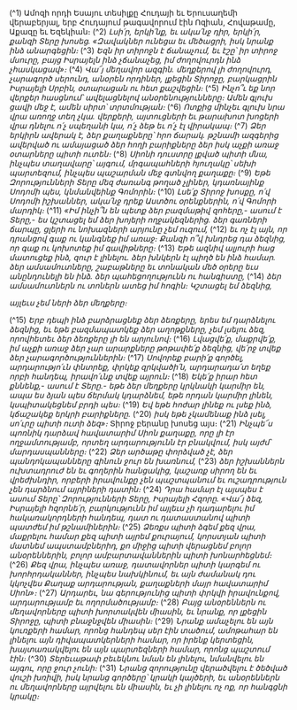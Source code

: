
(^1) Ամոզի որդի Եսայու տեսիլքը Հուդայի եւ Երուսաղեմի վերաբերյալ, երբ Հուդայում թագավորում էին Ոզիան,
Հովաթամը, Աքազը եւ Եզեկիան։
(^2) _Լսի՛ր, երկի՛նք, եւ ակա՛նջ դիր, երկի՛ր,
քանզի Տերը խոսեց.
«Զավակներ ունեցա եւ մեծացրի,
իսկ նրանք ինձ անարգեցին։_
(^3) _Եզն իր տիրոջն է ճանաչում, եւ էշը՝ իր տիրոջ մսուրը,
բայց Իսրայելն ինձ չճանաչեց,
իմ ժողովուրդն ինձ չհասկացավ»։_
(^4) _Վա՜յ մեղավոր ազգին.
մեղքերով լի ժողովուրդ,
չարագործ սերունդ,
անօրեն որդիներ,
լքեցին Տիրոջը,
բարկացրին Իսրայելի Սրբին,
օտարացան ու հետ քաշվեցին։_
(^5) _Ինչո՞ւ եք նոր վերքեր հասցնում՝ ավելացնելով անօրենությունները։
Ամեն գլուխ ցավի մեջ է, ամեն սիրտ՝ տրտմության։_
(^6) _Ոտքից մինչեւ գլուխ նրա վրա առողջ տեղ չկա.
վերքերի, այտուցների եւ թարախոտ խոցերի վրա դնելու ո՛չ սպեղանի կա,
ո՛չ ձեթ եւ ո՛չ էլ վիրակապ։_
(^7) _Ձեր երկիրն ավերակ է, ձեր քաղաքները՝ հրո ճարակ.
թշնամի ազգերից ավերված ու ամայացած ձեր հողի բարիքները
ձեր իսկ աչքի առաջ օտարները պիտի ուտեն։_
(^8) _Սիոնի դուստրը լքված պիտի մնա,
ինչպես տաղավարը՝ այգում, մրգապահների հյուղակը՝ սեխի պարտեզում,
ինչպես պաշարման մեջ գտնվող քաղաքը։_
(^9) _Եթե Զորությունների Տերը մեզ ժառանգ թողած չլիներ,
կդառնայինք Սոդոմի պես, կնմանվեինք Գոմորին։_
(^10) _Լսե՛ք Տիրոջ խոսքը, ո՛վ Սոդոմի իշխաններ,
ակա՛նջ դրեք Աստծու օրենքներին, ո՛վ Գոմորի մարդիկ։_
(^11) _«Իմ ինչի՞ն են պետք ձեր բազմաթիվ զոհերը,- ասում է Տերը,-
ես կշտացել եմ ձեր խոյերի ողջակեզներից.
ձեր գառների ճարպը, ցլերի ու նոխազների արյունը չեմ ուզում,_
(^12) _եւ ոչ էլ այն, որ դրանցով գաք ու կանգնեք իմ առաջ։
Քանզի ո՞վ խնդրեց դա ձեզնից,
որ գաք ու կոխոտեք իմ գավիթները։_
(^13) _Եթե ազնիվ ալյուրի հաց մատուցեք ինձ, զուր է լինելու.
ձեր խնկերն էլ պիղծ են ինձ համար.
ձեր ամսամուտները, շաբաթները եւ տոնական մեծ օրերը եւս անընդունելի են ինձ.
ձեր պահեցողությունն ու հանգիստը,_
(^14) _ձեր ամսամուտներն ու տոներն ատեց իմ հոգին։
Կշտացել եմ ձեզնից,_


_այլեւս չեմ ների ձեր մեղքերը։_

(^15) _Երբ դեպի ինձ բարձրացնեք ձեր ձեռքերը,
երես եմ դարձնելու ձեզնից,
եւ եթե բազմապատկեք ձեր աղոթքները, չեմ լսելու ձեզ,
որովհետեւ ձեր ձեռքերը լի են արյունով։_
(^16) _Լվացվե՛ք, մաքրվե՛ք,
իմ աչքի առաջ ձեր չար արարքները թոթափե՛ք ձեզնից,
վե՛րջ տվեք ձեր չարագործություններին։_
(^17) _Սովորեք բարի՛ք գործել,
արդարությո՛ւն փնտրեք,
փրկեք զրկվածի՛ն,
արդարադա՛տ եղեք որբի հանդեպ,
իրավո՛ւնք տվեք այրուն։_
(^18) _Եկե՛ք իրար հետ քննենք,-
ասում է Տերը.-
եթե ձեր մեղքերը կրկնակի կարմիր են,
ապա ես ձյան պես ճերմակ կդարձնեմ,
եթե որդան կարմիր լինեն, կսպիտակեցնեմ բրդի պես։_
(^19) _Եվ եթե հոժար լինեք ու լսեք ինձ, կճաշակեք երկրի բարիքները._
(^20) _իսկ եթե չկամենաք ինձ լսել,
սո՛ւրը պիտի ուտի ձեզ»։_
Տիրոջ բերանը խոսեց այս։
(^21) _Ինչպե՜ս պոռնիկ դարձավ հավատարիմ Սիոն քաղաքը,
որը լի էր ողջամտությամբ,
որտեղ արդարությունն էր բնակվում,
իսկ այժմ՝ մարդասպանները։_
(^22) _Ձեր արծաթը փորձված չէ,
ձեր պանդոկապանները գինուն ջուր են խառնում,_
(^23) _ձեր իշխաններն ուխտադրուժ են եւ գողերին հանցակից,
կաշառք սիրող են եւ վրեժխնդիր,
որբերի իրավունքը չեն պաշտպանում
եւ ուշադրություն չեն դարձնում այրիների դատին։_
(^24) _Դրա համար էլ այսպես է ասում Տերը՝ Զորությունների Տերը,
Իսրայելի Հզորը.
«Վա՜յ ձեզ, Իսրայելի հզորնե՛ր,
բարկությունն իմ այլեւս չի դադարելու իմ հակառակորդների հանդեպ,
դատ ու դատաստանով պիտի պատժեմ իմ թշնամիներին։_
(^25) _Ձեռքս պիտի ձգեմ քեզ վրա,
մաքրելու համար քեզ պիտի այրեմ քուրայում,
կորստյան պիտի մատնեմ ապստամբներիդ,
քո միջից պիտի վերացնեմ բոլոր անօրեններին,
բոլոր ամբարտավաններին պիտի խոնարհեցնեմ։_
(^26) _Քեզ վրա, ինչպես առաջ,
դատավորներ պիտի կարգեմ ու խորհրդականներ, ինչպես նախկինում,
եւ այն ժամանակ դու կկոչվես Քաղաք արդարության,
քաղաքների մայր հավատարիմ Սիոն»։_
(^27) _Արդարեւ, նա գերությունից պիտի փրկվի իրավունքով,
արդարությամբ եւ ողորմածությամբ։_
(^28) _Բայց անօրեններն ու մեղավորները պիտի խորտակվեն միասին,
եւ նրանք, որ լքեցին Տիրոջը, պիտի բնաջնջվեն միասին։_
(^29) _Նրանք ամաչելու են այն կուռքերի համար,
որոնց հանդեպ սեր էին տածում,
ամոթահար են լինելու այն դիվապատկերների համար,
որ իրենք կերտեցին,
խայտառակվելու են այն պարտեզների համար,
որոնց պաշտում էին։_
(^30) _Տերեւաթափ բեւեկնու նման են լինելու,
նմանվելու են այգու, որը ջուր չունի։_
(^31) _Նրանց զորությունը վերածվելու է ծեծված վուշի խռիվի,
իսկ նրանց գործերը՝ կրակի կայծերի,
եւ անօրեններն ու մեղավորները այրվելու են միասին,
եւ չի լինելու ոչ ոք, որ հանգցնի կրակը։_

